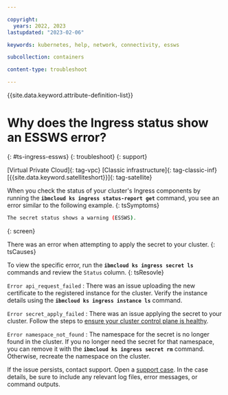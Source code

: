 ```yaml
---

copyright: 
  years: 2022, 2023
lastupdated: "2023-02-06"

keywords: kubernetes, help, network, connectivity, essws

subcollection: containers

content-type: troubleshoot

---
```


{{site.data.keyword.attribute-definition-list}}



# Why does the Ingress status show an ESSWS error?
{: #ts-ingress-essws}
{: troubleshoot}
{: support}

[Virtual Private Cloud]{: tag-vpc} [Classic infrastructure]{: tag-classic-inf} [{{site.data.keyword.satelliteshort}}]{: tag-satellite}

When you check the status of your cluster's Ingress components by running the **`ibmcloud ks ingress status-report get`** command, you see an error similar to the following example.
{: tsSymptoms}

```sh
The secret status shows a warning (ESSWS).
```
{: screen}

There was an error when attempting to apply the secret to your cluster.
{: tsCauses}

To view the specific error, run the **`ibmcloud ks ingress secret ls`** commands and review the `Status` column.
{: tsResovle}

`Error api_request_failed`
:   There was an issue uploading the new certificate to the registered instance for the cluster. Verify the instance details using the **`ibmcloud ks ingress instance ls`** command.

`Error secret_apply_failed`
:   There was an issue applying the secret to your cluster. Follow the steps to [ensure your cluster control plane is healthy](/docs/containers?topic=containers-debug_master#review-master-health).

`Error namespace_not_found`
:   The namespace for the secret is no longer found in the cluster. If you no longer need the secret for that namespace, you can remove it with the **`ibmcloud ks ingress secret rm`** command. Otherwise, recreate the namespace on the cluster.

If the issue persists, contact support. Open a [support case](/docs/get-support?topic=get-support-using-avatar). In the case details, be sure to include any relevant log files, error messages, or command outputs.


